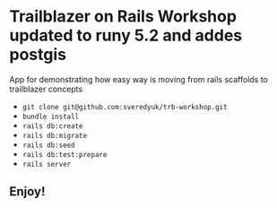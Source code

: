 # Trailblazer on Rails Workshop updated to runy 5.2 and addes postgis

App for demonstrating how easy way is moving from rails scaffolds to trailblazer concepts

- `git clone git@github.com:sveredyuk/trb-workshop.git`
- `bundle install`
- `rails db:create`
- `rails db:migrate`
- `rails db:seed`
- `rails db:test:prepare`
- `rails server`

## Enjoy!

